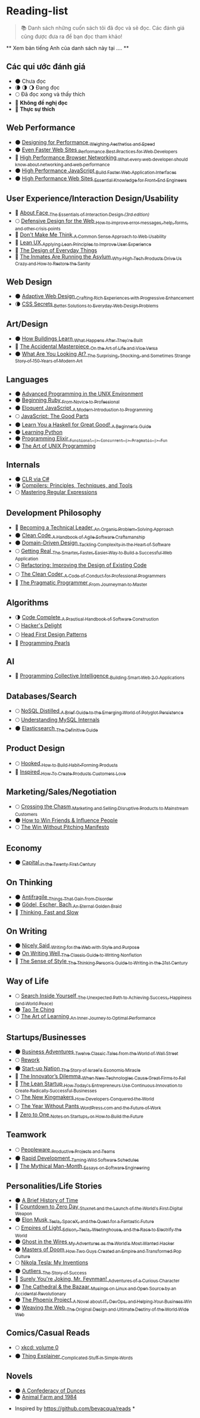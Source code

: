 # Reading-list

> :books: Danh sách những cuốn sách tôi đã đọc và sẽ đọc. Các đánh giá cũng được đưa ra để bạn đọc tham khảo!

** Xem bản tiếng Anh của danh sách này tại .... **

## Các qui ước đánh giá

- 🌑 Chưa đọc
- 🌘 🌗 🌖 Đang đọc
- 🌕 Đã đọc xong và thấy thích
- 🌝 **Không đề nghị đọc**
- 🌟 **Thực sự thích**

## Web Performance

- 🌑 [Designing for Performance <sub>Weighing Aesthetics and Speed</sub>](http://amzn.to/1SCZ0hj)
- 🌑 [Even Faster Web Sites <sub>Performance Best Practices for Web Developers</sub>](http://amzn.to/1SCYY9b)
- 🌟 [High Performance Browser Networking <sub>What every web developer should know about networking and web performance</sub>](http://amzn.to/1S6Vo7O)
- 🌑 [High Performance JavaScript <sub>Build Faster Web Application Interfaces</sub>](http://amzn.to/1PMIWXs)
- 🌑 [High Performance Web Sites <sub>Essential Knowledge for Front-End Engineers</sub>](http://amzn.to/1PMIVCQ)

## User Experience/Interaction Design/Usability

- 🌟 [About Face <sub>The Essentials of Interaction Design _(3rd edition)_</sub>](http://amzn.to/1SD0KXQ)
- 🌕 [Defensive Design for the Web <sub>How to improve error messages, help, forms, and other crisis points</sub>](http://amzn.to/1S6XMeX)
- 🌟 [Don't Make Me Think <sub>A Common Sense Approach to Web Usability</sub>](http://amzn.to/1SD00SB)
- 🌝 [Lean UX <sub>Applying Lean Principles to Improve User Experience</sub>](http://amzn.to/1S6V4WA)
- 🌟 [The Design of Everyday Things](http://amzn.to/1SD0MyZ)
- 🌟 [The Inmates Are Running the Asylum <sub>Why High Tech Products Drive Us Crazy and How to Restore the Sanity</sub>](http://amzn.to/1S6X80P)

## Web Design

- 🌑 [Adaptive Web Design <sub>Crafting Rich Experiences with Progressive Enhancement</sub>](http://amzn.to/1SCYY97)
- 🌘 [CSS Secrets <sub>Better Solutions to Everyday Web Design Problems</sub>](http://amzn.to/1PMIVml)

## Art/Design

- 🌑 [How Buildings Learn <sub>What Happens After They're Built</sub>](http://amzn.to/1SCYQX0)
- 🌟 [The Accidental Masterpiece <sub>On the Art of Life and Vice Versa</sub>](http://amzn.to/1SCYXSE)
- 🌑 [What Are You Looking At? <sub>The Surprising, Shocking, and Sometimes Strange Story of 150 Years of Modern Art</sub>](http://amzn.to/1SCYY90)

## Languages

- 🌑 [Advanced Programming in the UNIX Environment](http://amzn.to/1S6VLiD)
- 🌑 [Beginning Ruby <sub>From Novice to Professional</sub>](http://amzn.to/1S6WVee)
- 🌑 [Eloquent JavaScript <sub>A Modern Introduction to Programming</sub>](http://amzn.to/1S6VxrX)
- 🌕 [JavaScript: The Good Parts](http://amzn.to/1SD1gVz)
- 🌑 [Learn You a Haskell for Great Good! <sub>A Beginner's Guide</sub>](http://amzn.to/1SD1koq)
- 🌑 [Learning Python](http://amzn.to/1S6XiFt)
- 🌑 [Programming Elixir <sub>`Functional |> Concurrent |> Pragmatic |> Fun`</sub>](http://amzn.to/1PMIVmv)
- 🌑 [The Art of UNIX Programming](http://amzn.to/1PMISXS)

## Internals

- 🌑 [CLR via C#](http://amzn.to/1PhSuHf)
- 🌘 [Compilers: Principles, Techniques, and Tools](http://amzn.to/1SD1YCe)
- 🌕 [Mastering Regular Expressions](http://amzn.to/1SD0Ezx)

## Development Philosophy

- 🌝 [Becoming a Technical Leader <sub>An Organic Problem-Solving Approach</sub>](http://amzn.to/1S6XLHD)
- 🌑 [Clean Code <sub>A Handbook of Agile Software Craftsmanship</sub>](http://amzn.to/1S6YFnH)
- 🌑 [Domain-Driven Design <sub>Tackling Complexity in the Heart of Software</sub>](http://amzn.to/1S6WwIL)
- 🌕 [Getting Real <sub>The Smarter, Faster, Easier Way to Build a Successful Web Application</sub>](http://amzn.to/1SD1FHK)
- 🌕 [Refactoring: Improving the Design of Existing Code](http://amzn.to/1S6Z49J)
- 🌕 [The Clean Coder <sub>A Code of Conduct for Professional Programmers</sub>](http://amzn.to/1S6YGrH)
- 🌟 [The Pragmatic Programmer <sub>From Journeyman to Master</sub>](http://amzn.to/1S6WZdR)

## Algorithms

- 🌗 [Code Complete <sub>A Practical Handbook of Software Construction</sub>](http://amzn.to/1PhS8R3)
- 🌕 [Hacker's Delight](http://amzn.to/1S6WsIQ)
- 🌕 [Head First Design Patterns](http://amzn.to/1S6XaGb)
- 🌟 [Programming Pearls](http://amzn.to/1SD1fRH)

## AI

- 🌟 [Programming Collective Intelligence <sub>Building Smart Web 2.0 Applications</sub>](http://amzn.to/1S6WH6L)

## Databases/Search

- 🌕 [NoSQL Distilled <sub>A Brief Guide to the Emerging World of Polyglot Persistence</sub>](http://amzn.to/1S6W5xP)
- 🌕 [Understanding MySQL Internals](http://amzn.to/1S6WT5P)
- 🌑 [Elasticsearch <sub>The Definitive Guide</sub>](http://amzn.to/2a71l4z)

## Product Design

- 🌕 [Hooked <sub>How to Build Habit-Forming Products</sub>](http://amzn.to/1SCZ0h2)
- 🌟 [Inspired <sub>How To Create Products Customers Love</sub>](http://amzn.to/1SD1EDE)

## Marketing/Sales/Negotiation

- 🌕 [Crossing the Chasm <sub>Marketing and Selling Disruptive Products to Mainstream Customers</sub>](http://amzn.to/1SCZnIs)
- 🌑 [How to Win Friends & Influence People](http://amzn.to/1SCZ0h6)
- 🌕 [The Win Without Pitching Manifesto](http://amzn.to/1SD0k3G)

## Economy

- 🌑 [Capital <sub>in the Twenty First Century</sub>](http://amzn.to/2a727OE)

## On Thinking

- 🌑 [Antifragile <sub>Things That Gain from Disorder</sub>](http://amzn.to/1PMIVmz)
- 🌑 [Gödel, Escher, Bach <sub>An Eternal Golden Braid</sub>](http://amzn.to/1SCZ00J)
- 🌟 [Thinking, Fast and Slow](http://amzn.to/1SCZOm6)

## On Writing

- 🌑 [Nicely Said <sub>Writing for the Web with Style and Purpose</sub>](http://amzn.to/1PMIWXE)
- 🌑 [On Writing Well <sub>The Classic Guide to Writing Nonfiction</sub>](http://amzn.to/1PMIWqx)
- 🌟 [The Sense of Style <sub>The Thinking Person's Guide to Writing in the 21st Century</sub>](http://amzn.to/1PMIQz5)

## Way of Life

- 🌕 [Search Inside Yourself <sub>The Unexpected Path to Achieving Success, Happiness (and World Peace)</sub>](http://amzn.to/1SCYYWw)
- 🌑 [Tao Te Ching](http://amzn.to/1PMIXKV)
- 🌕 [The Art of Learning <sub>An Inner Journey to Optimal Performance</sub>](http://amzn.to/1SCZHad)

## Startups/Businesses

- 🌑 [Business Adventures <sub>Twelve Classic Tales from the World of Wall Street</sub>](http://amzn.to/2aaljeT)
- 🌕 [Rework](http://amzn.to/1SD1coP)
- 🌑 [Start-up Nation <sub>The Story of Israel's Economic Miracle</sub>](http://amzn.to/1SCZ0h4)
- 🌟 [The Innovator’s Dilemma <sub>When New Technologies Cause Great Firms to Fail</sub>](http://amzn.to/1SCYYG9)
- 🌟 [The Lean Startup <sub>How Today's Entrepreneurs Use Continuous Innovation to Create Radically Successful Businesses</sub>](http://amzn.to/1SD0Qi5)
- 🌕 [The New Kingmakers <sub>How Developers Conquered the World</sub>](http://amzn.to/2a72jxt)
- 🌕 [The Year Without Pants <sub>WordPress.com and the Future of Work</sub>](http://amzn.to/1SCZTX1)
- 🌟 [Zero to One <sub>Notes on Startups, or How to Build the Future</sub>](http://amzn.to/1S6Va0y)

## Teamwork

- 🌕 [Peopleware <sub>Productive Projects and Teams</sub>](http://amzn.to/1SD1j3S)
- 🌑 [Rapid Development <sub>Taming Wild Software Schedules</sub>](http://amzn.to/1SD1rAv)
- 🌟 [The Mythical Man-Month <sub>Essays on Software Engineering</sub>](http://amzn.to/1PhScjL)

## Personalities/Life Stories

- 🌑 [A Brief History of Time](http://amzn.to/1PMITec)
- 🌟 [Countdown to Zero Day <sub>Stuxnet and the Launch of the World's First Digital Weapon</sub>](http://amzn.to/1SCZIv0)
- 🌑 [Elon Musk <sub>Tesla, SpaceX, and the Quest for a Fantastic Future</sub>](http://amzn.to/1PMIWXm)
- 🌕 [Empires of Light <sub>Edison, Tesla, Westinghouse, and the Race to Electrify the World</sub>](http://amzn.to/1S6Vnki)
- 🌑 [Ghost in the Wires <sub>My Adventures as the World's Most Wanted Hacker</sub>](http://amzn.to/1SCYYGd)
- 🌑 [Masters of Doom <sub>How Two Guys Created an Empire and Transformed Pop Culture</sub>](http://amzn.to/1PMISXI)
- 🌕 [Nikola Tesla: My Inventions](http://amzn.to/1S6YYip)
- 🌑 [Outliers <sub>The Story of Success</sub>](http://amzn.to/1SCZ0hb)
- 🌟 [Surely You're Joking, Mr. Feynman! <sub>Adventures of a Curious Character</sub>](http://amzn.to/1S6XwfU)
- 🌑 [The Cathedral & the Bazaar <sub>Musings on Linux and Open Source by an Accidental Revolutionary</sub>](http://amzn.to/1SCYY93)
- 🌑 [The Phoenix Project <sub>A Novel about IT, DevOps, and Helping Your Business Win</sub>](http://amzn.to/1PMIWqB)
- 🌑 [Weaving the Web <sub>The Original Design and Ultimate Destiny of the World Wide Web</sub>](http://amzn.to/1PMITel)

## Comics/Casual Reads

- 🌕 [xkcd: volume 0](http://amzn.to/1SD1PyG)
- 🌑 [Thing Explainer <sub>Complicated Stuff in Simple Words</sub>](http://amzn.to/1PMIWqm)

## Novels

- 🌑 [A Confederacy of Dunces](http://amzn.to/1SCZ0xz)
- 🌑 [Animal Farm and 1984](http://amzn.to/1SCYYpr)

* Inspired by https://github.com/bevacqua/reads *